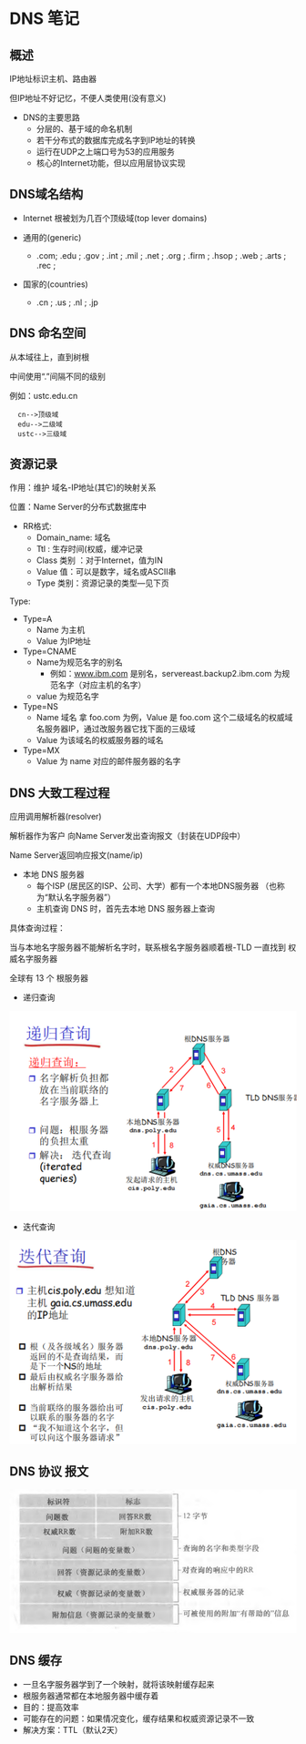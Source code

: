 # DNS 笔记

## 概述

IP地址标识主机、路由器

但IP地址不好记忆，不便人类使用(没有意义)

* DNS的主要思路
  * 分层的、基于域的命名机制
  * 若干分布式的数据库完成名字到IP地址的转换
  * 运行在UDP之上端口号为53的应用服务
  * 核心的Internet功能，但以应用层协议实现

## DNS域名结构

* Internet 根被划为几百个顶级域(top lever domains)

* 通用的(generic)
  * .com; .edu ; .gov ; .int ; .mil ; .net ; .org ; .firm ; .hsop ; .web ; .arts ; .rec ;
* 国家的(countries)
  * .cn ; .us ; .nl ; .jp

## DNS 命名空间

从本域往上，直到树根

中间使用“.”间隔不同的级别

例如：ustc.edu.cn

~~~mermaid
  cn-->顶级域
  edu-->二级域
  ustc-->三级域
~~~

## 资源记录

作用：维护 域名-IP地址(其它)的映射关系

位置：Name Server的分布式数据库中

* RR格式:
  * Domain_name: 域名
  * Ttl : 生存时间(权威，缓冲记录
  * Class 类别 ：对于Internet，值为IN
  * Value 值：可以是数字，域名或ASCII串
  * Type 类别：资源记录的类型—见下页

Type:

* Type=A
  * Name 为主机
  * Value 为IP地址
* Type=CNAME
  * Name为规范名字的别名
    * 例如：www.ibm.com 是别名，servereast.backup2.ibm.com 为规范名字（对应主机的名字）
  * value 为规范名字
* Type=NS
  * Name 域名  拿 foo.com 为例，Value 是 foo.com 这个二级域名的权威域名服务器IP，通过改服务器它找下面的三级域
  * Value 为该域名的权威服务器的域名
* Type=MX
  * Value 为 name 对应的邮件服务器的名字

## DNS 大致工程过程

应用调用解析器(resolver)

解析器作为客户 向Name Server发出查询报文（封装在UDP段中）

Name Server返回响应报文(name/ip)

* 本地 DNS 服务器
  * 每个ISP (居民区的ISP、公司、大学）都有一个本地DNS服务器 （也称为“默认名字服务器”）
  * 主机查询 DNS 时，首先去本地 DNS 服务器上查询



具体查询过程：

当与本地名字服务器不能解析名字时，联系根名字服务器顺着根-TLD 一直找到 权威名字服务器

全球有 13 个 根服务器

* 递归查询

![Image text](./image/1643006227(1).png)

* 迭代查询

![Image text](./image/1643006258(1).png)

## DNS 协议 报文

![Image text](./image/1643006406(1).png)

## DNS 缓存

* 一旦名字服务器学到了一个映射，就将该映射缓存起来
* 根服务器通常都在本地服务器中缓存着
* 目的：提高效率
* 可能存在的问题：如果情况变化，缓存结果和权威资源记录不一致
* 解决方案：TTL（默认2天）
